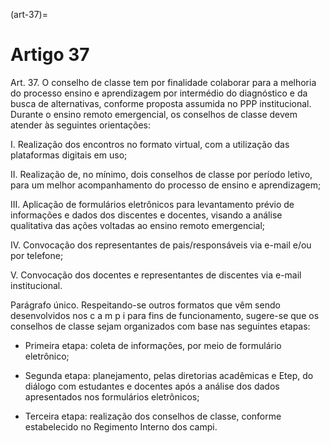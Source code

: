 (art-37)=

# Artigo 37

Art. 37. O conselho de classe tem por finalidade colaborar para a melhoria do processo ensino e aprendizagem por
intermédio do diagnóstico e da busca de alternativas, conforme proposta assumida no PPP institucional. Durante o
ensino remoto emergencial, os conselhos de classe devem atender às seguintes orientações:

I. Realização dos encontros no formato virtual, com a utilização das plataformas digitais em uso;

II. Realização de, no mínimo, dois conselhos de classe por período letivo, para um melhor acompanhamento do
processo de ensino e aprendizagem;

III. Aplicação de formulários eletrônicos para levantamento prévio de informações e dados dos discentes e
docentes, visando a análise qualitativa das ações voltadas ao ensino remoto emergencial;

IV. Convocação dos representantes de pais/responsáveis via e-mail e/ou por telefone;

V. Convocação dos docentes e representantes de discentes via e-mail institucional.

Parágrafo único. Respeitando-se outros formatos que vêm sendo desenvolvidos nos c a m p i para fins de
funcionamento, sugere-se que os conselhos de classe sejam organizados com base nas seguintes etapas:

- Primeira etapa: coleta de informações, por meio de formulário eletrônico;

- Segunda etapa: planejamento, pelas diretorias acadêmicas e Etep, do diálogo com estudantes e docentes após a
análise dos dados apresentados nos formulários eletrônicos;

- Terceira etapa: realização dos conselhos de classe, conforme estabelecido no Regimento Interno dos campi.
